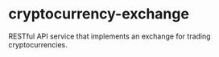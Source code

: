 # cryptocurrency-exchange
RESTful API service that implements an exchange for trading cryptocurrencies.
